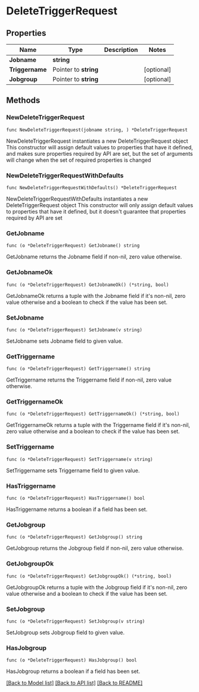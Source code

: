 # DeleteTriggerRequest

## Properties

Name | Type | Description | Notes
------------ | ------------- | ------------- | -------------
**Jobname** | **string** |  | 
**Triggername** | Pointer to **string** |  | [optional] 
**Jobgroup** | Pointer to **string** |  | [optional] 

## Methods

### NewDeleteTriggerRequest

`func NewDeleteTriggerRequest(jobname string, ) *DeleteTriggerRequest`

NewDeleteTriggerRequest instantiates a new DeleteTriggerRequest object
This constructor will assign default values to properties that have it defined,
and makes sure properties required by API are set, but the set of arguments
will change when the set of required properties is changed

### NewDeleteTriggerRequestWithDefaults

`func NewDeleteTriggerRequestWithDefaults() *DeleteTriggerRequest`

NewDeleteTriggerRequestWithDefaults instantiates a new DeleteTriggerRequest object
This constructor will only assign default values to properties that have it defined,
but it doesn't guarantee that properties required by API are set

### GetJobname

`func (o *DeleteTriggerRequest) GetJobname() string`

GetJobname returns the Jobname field if non-nil, zero value otherwise.

### GetJobnameOk

`func (o *DeleteTriggerRequest) GetJobnameOk() (*string, bool)`

GetJobnameOk returns a tuple with the Jobname field if it's non-nil, zero value otherwise
and a boolean to check if the value has been set.

### SetJobname

`func (o *DeleteTriggerRequest) SetJobname(v string)`

SetJobname sets Jobname field to given value.


### GetTriggername

`func (o *DeleteTriggerRequest) GetTriggername() string`

GetTriggername returns the Triggername field if non-nil, zero value otherwise.

### GetTriggernameOk

`func (o *DeleteTriggerRequest) GetTriggernameOk() (*string, bool)`

GetTriggernameOk returns a tuple with the Triggername field if it's non-nil, zero value otherwise
and a boolean to check if the value has been set.

### SetTriggername

`func (o *DeleteTriggerRequest) SetTriggername(v string)`

SetTriggername sets Triggername field to given value.

### HasTriggername

`func (o *DeleteTriggerRequest) HasTriggername() bool`

HasTriggername returns a boolean if a field has been set.

### GetJobgroup

`func (o *DeleteTriggerRequest) GetJobgroup() string`

GetJobgroup returns the Jobgroup field if non-nil, zero value otherwise.

### GetJobgroupOk

`func (o *DeleteTriggerRequest) GetJobgroupOk() (*string, bool)`

GetJobgroupOk returns a tuple with the Jobgroup field if it's non-nil, zero value otherwise
and a boolean to check if the value has been set.

### SetJobgroup

`func (o *DeleteTriggerRequest) SetJobgroup(v string)`

SetJobgroup sets Jobgroup field to given value.

### HasJobgroup

`func (o *DeleteTriggerRequest) HasJobgroup() bool`

HasJobgroup returns a boolean if a field has been set.


[[Back to Model list]](../README.md#documentation-for-models) [[Back to API list]](../README.md#documentation-for-api-endpoints) [[Back to README]](../README.md)


